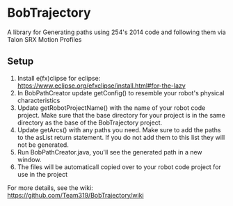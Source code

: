# BobTrajectory
A library for Generating paths using 254's 2014 code and following them via Talon SRX Motion Profiles

## Setup
1. Install e(fx)clipse for eclipse: https://www.eclipse.org/efxclipse/install.html#for-the-lazy
2. In BobPathCreator update getConfig() to resemble your robot's physical characteristics
3. Update getRobotProjectName() with the name of your robot code project. Make sure that  the base directory for your project is in the same directory as the base of the BobTrajectory project.
4. Update getArcs() with any paths you need. Make  sure to add the paths to the asList return statement. If you do not add them to this list they will not be generated.
5. Run BobPathCreator.java, you'll see the generated path in a new window.
6. The files will be automaticall copied over to your robot code project for use in the project


For more details, see the wiki: https://github.com/Team319/BobTrajectory/wiki

